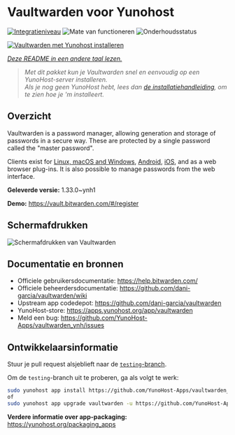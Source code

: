 <!--
NB: Deze README is automatisch gegenereerd door <https://github.com/YunoHost/apps/tree/master/tools/readme_generator>
Hij mag NIET handmatig aangepast worden.
-->

# Vaultwarden voor Yunohost

[![Integratieniveau](https://apps.yunohost.org/badge/integration/vaultwarden)](https://ci-apps.yunohost.org/ci/apps/vaultwarden/)
![Mate van functioneren](https://apps.yunohost.org/badge/state/vaultwarden)
![Onderhoudsstatus](https://apps.yunohost.org/badge/maintained/vaultwarden)

[![Vaultwarden met Yunohost installeren](https://install-app.yunohost.org/install-with-yunohost.svg)](https://install-app.yunohost.org/?app=vaultwarden)

*[Deze README in een andere taal lezen.](./ALL_README.md)*

> *Met dit pakket kun je Vaultwarden snel en eenvoudig op een YunoHost-server installeren.*  
> *Als je nog geen YunoHost hebt, lees dan [de installatiehandleiding](https://yunohost.org/install), om te zien hoe je 'm installeert.*

## Overzicht

Vaultwarden is a password manager, allowing generation and storage of passwords in a secure way. These are protected by a single password called the "master password".

Clients exist for [Linux, macOS and Windows](https://bitwarden.com/#download), [Android](https://play.google.com/store/apps/details?id=com.x8bit.bitwarden), [iOS](https://itunes.apple.com/app/bitwarden-free-password-manager/id1137397744?mt=8), and as a web browser plug-ins. It is also possible to manage passwords from the web interface.


**Geleverde versie:** 1.33.0~ynh1

**Demo:** <https://vault.bitwarden.com/#/register>

## Schermafdrukken

![Schermafdrukken van Vaultwarden](./doc/screenshots/screenshot1.png)

## Documentatie en bronnen

- Officiele gebruikersdocumentatie: <https://help.bitwarden.com/>
- Officiele beheerdersdocumentatie: <https://github.com/dani-garcia/vaultwarden/wiki>
- Upstream app codedepot: <https://github.com/dani-garcia/vaultwarden>
- YunoHost-store: <https://apps.yunohost.org/app/vaultwarden>
- Meld een bug: <https://github.com/YunoHost-Apps/vaultwarden_ynh/issues>

## Ontwikkelaarsinformatie

Stuur je pull request alsjeblieft naar de [`testing`-branch](https://github.com/YunoHost-Apps/vaultwarden_ynh/tree/testing).

Om de `testing`-branch uit te proberen, ga als volgt te werk:

```bash
sudo yunohost app install https://github.com/YunoHost-Apps/vaultwarden_ynh/tree/testing --debug
of
sudo yunohost app upgrade vaultwarden -u https://github.com/YunoHost-Apps/vaultwarden_ynh/tree/testing --debug
```

**Verdere informatie over app-packaging:** <https://yunohost.org/packaging_apps>
